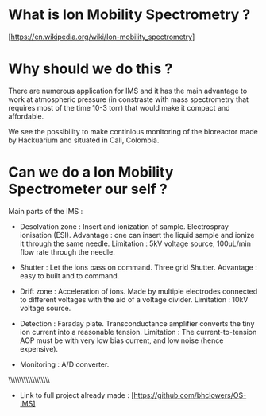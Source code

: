 # What is Ion Mobility Spectrometry ?

[https://en.wikipedia.org/wiki/Ion-mobility_spectrometry]



# Why should we do this ?

There are numerous application for IMS and it has the main advantage to work at atmospheric pressure (in constraste with mass spectrometry that requires most of the time 10-3 torr) that would make it compact and affordable.

We see the possibility to make continious monitoring of the bioreactor made by Hackuarium and situated in Cali, Colombia.


# Can we do a Ion Mobility Spectrometer our self ?

Main parts of the IMS :

- Desolvation zone : Insert and ionization of sample. 
Electrospray ionisation (ESI). Advantage : one can insert the liquid sample and ionize it through the same needle. 
Limitation : 5kV voltage source, 100uL/min flow rate through the needle. 

- Shutter : Let the ions pass on command.
Three grid Shutter. Advantage : easy to built and to command. 

- Drift zone : Acceleration of ions.
Made by multiple electrodes connected to different voltages with the aid of a voltage divider. 
Limitation : 10kV voltage source. 

- Detection : Faraday plate.
Transconductance amplifier converts the tiny ion current into a reasonable tension.
Limitation : The current-to-tension AOP must be with very low bias current, and low noise (hence expensive). 

- Monitoring : A/D converter. 


\\\\\\\\\\\\\\\\\\\\\\\\\\\\\\\\\\\\\\


- Link to full project already made : [https://github.com/bhclowers/OS-IMS]

